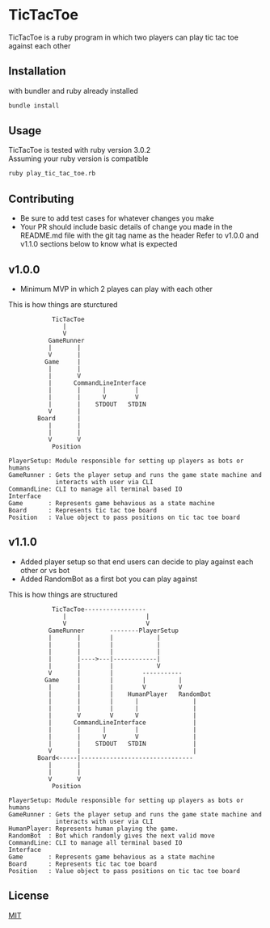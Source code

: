 # TicTacToe
TicTacToe is a ruby program in which two players can play tic tac toe against
each other

## Installation
with bundler and ruby already installed
```bash
bundle install
```

## Usage
TicTacToe is tested with ruby version 3.0.2\
Assuming your ruby version is compatible

```bash
ruby play_tic_tac_toe.rb
```

## Contributing
- Be sure to add test cases for whatever changes you make
- Your PR should include basic details of change you made
in the README.md file with the git tag name as the header
Refer to v1.0.0 and v1.1.0 sections below to know what is expected

## v1.0.0
- Minimum MVP in which 2 playes can play with each other

This is how things are sturctured
```
            TicTacToe
               |
               V
           GameRunner
           |       |
           V       |
          Game     |
           |       |
           |       V
           |      CommandLineInterface
           |       |      |        |
           |       |      V        V
           |       |    STDOUT   STDIN
           V       |
        Board      |
           |       |
           |       |
           V       V
            Position

PlayerSetup: Module responsible for setting up players as bots or humans
GameRunner : Gets the player setup and runs the game state machine and
             interacts with user via CLI
CommandLine: CLI to manage all terminal based IO
Interface
Game       : Represents game behavious as a state machine
Board      : Represents tic tac toe board
Position   : Value object to pass positions on tic tac toe board

```
## v1.1.0
- Added player setup so that end users can decide to play against
each other or vs bot
- Added RandomBot as a first bot you can play against

This is how things are structured
```
            TicTacToe-----------------
               |                      |
               V                      V
           GameRunner       --------PlayerSetup
           |       |        |            |
           |       |        |            |
           |       |        |            |
           |       |---->---|------------|
           |       |        |            V
           V       |        |        -----------
          Game     |        |        |         |
           |       |        |        V         V
           |       |        |    HumanPlayer   RandomBot
           |       |        |      |               |
           |       |        |      |               |
           |       V        V      V               |
           |      CommandLineInterface             |
           |       |      |        |               |
           |       |      V        V               |
           |       |    STDOUT   STDIN             |
           V       |                               |
        Board<-----|-------------------------------
           |       |
           |       |
           V       V
            Position

PlayerSetup: Module responsible for setting up players as bots or humans
GameRunner : Gets the player setup and runs the game state machine and
             interacts with user via CLI
HumanPlayer: Represents human playing the game.
RandomBot  : Bot which randomly gives the next valid move
CommandLine: CLI to manage all terminal based IO
Interface
Game       : Represents game behavious as a state machine
Board      : Represents tic tac toe board
Position   : Value object to pass positions on tic tac toe board

```
## License
[MIT](https://choosealicense.com/licenses/mit/)